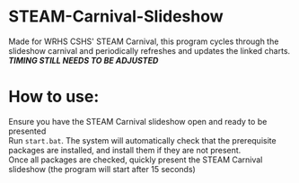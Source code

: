 # STEAM-Carnival-Slideshow
Made for WRHS CSHS' STEAM Carnival, this program cycles through the slideshow carnival and periodically refreshes and updates the linked charts. ***TIMING STILL NEEDS TO BE ADJUSTED***

# How to use:
Ensure you have the STEAM Carnival slideshow open and ready to be presented </br>
Run `start.bat`. The system will automatically check that the prerequisite packages are installed, and install them if they are not present. </br>
Once all packages are checked, quickly present the STEAM Carnival slideshow (the program will start after 15 seconds)
